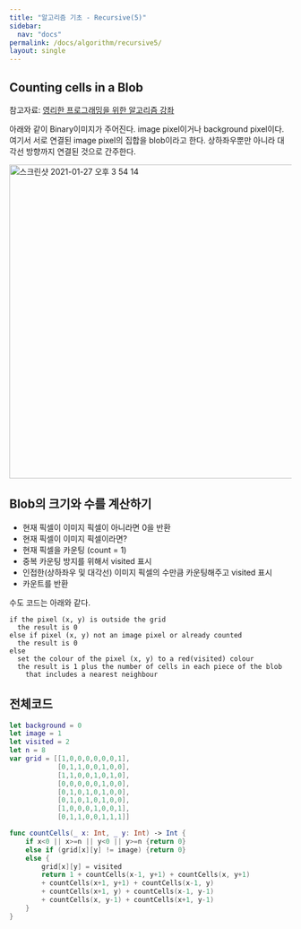 ```yaml
---
title: "알고리즘 기초 - Recursive(5)"
sidebar:
  nav: "docs"
permalink: /docs/algorithm/recursive5/
layout: single
---
```


## Counting cells in a Blob

참고자료: [영리한 프로그래밍을 위한 알고리즘 강좌](https://www.inflearn.com/course/%EC%95%8C%EA%B3%A0%EB%A6%AC%EC%A6%98-%EA%B0%95%EC%A2%8C/lecture/4076?tab=curriculum)

아래와 같이 Binary이미지가 주어진다. image pixel이거나 background pixel이다. 여기서 서로 연결된 image pixel의 집합을 blob이라고 한다. 상하좌우뿐만 아니라 대각선 방향까지 연결된 것으로 간주한다.

<img width="560" alt="스크린샷 2021-01-27 오후 3 54 14" src="https://user-images.githubusercontent.com/74946802/105954499-15beb200-60b8-11eb-9821-247d885ed935.png">

## Blob의 크기와 수를 계산하기

- 현재 픽셀이 이미지 픽셀이 아니라면 0을 반환
- 현재 픽셀이 이미지 픽셀이라면?
- 현재 픽셀을 카운팅 (count = 1)
- 중복 카운팅 방지를 위해서 visited 표시
- 인접한(상하좌우 및 대각선) 이미지 픽셀의 수만큼 카운팅해주고 visited 표시
- 카운트를 반환

수도 코드는 아래와 같다.

```
if the pixel (x, y) is outside the grid
  the result is 0
else if pixel (x, y) not an image pixel or already counted
  the result is 0
else
  set the colour of the pixel (x, y) to a red(visited) colour
  the result is 1 plus the number of cells in each piece of the blob
    that includes a nearest neighbour
```

## 전체코드

``` swift
let background = 0
let image = 1
let visited = 2
let n = 8
var grid = [[1,0,0,0,0,0,0,1],
            [0,1,1,0,0,1,0,0],
            [1,1,0,0,1,0,1,0],
            [0,0,0,0,0,1,0,0],
            [0,1,0,1,0,1,0,0],
            [0,1,0,1,0,1,0,0],
            [1,0,0,0,1,0,0,1],
            [0,1,1,0,0,1,1,1]]

func countCells(_ x: Int, _ y: Int) -> Int {
    if x<0 || x>=n || y<0 || y>=n {return 0}
    else if (grid[x][y] != image) {return 0}
    else {
        grid[x][y] = visited
        return 1 + countCells(x-1, y+1) + countCells(x, y+1)
        + countCells(x+1, y+1) + countCells(x-1, y)
        + countCells(x+1, y) + countCells(x-1, y-1)
        + countCells(x, y-1) + countCells(x+1, y-1)
    }
}
```
